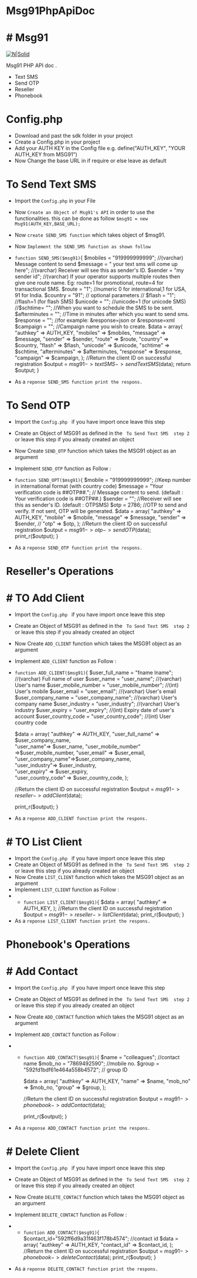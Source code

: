 # Msg91PhpApiDoc
# # Msg91

[![N|Solid](http://images.jdmagicbox.com/indore/t9/0731px731.x731.130801124923.p7t9/catalogue/msg-91-indore-irrtl.jpg)](https://nodesource.com/products/nsolid)

Msg91 PHP API doc .

  - Text SMS
  - Send OTP
  - Reseller
  - Phonebook
 
# Config.php
- Download and past the sdk folder in your project 
- Create a Config.php in your project
- Add your AUTH KEY in the Config file 
 e.g. define("AUTH_KEY", "YOUR AUTH_KEY from MSG91")
- Now Change the base URL in if require or else leave as default

# To Send Text SMS

  - Import the ``Config.php`` in your File  
  - Now ``Create an Object of Msg91's API`` in order to use the functionalities. this can be done as follow
  ``$msg91 = new Msg91(AUTH_KEY,BASE_URL);``
- Now ``create SEND_SMS function`` which takes object of $msg91.
- Now ``Implement the SEND_SMS function as shown follow``
- ``function SEND_SMS($msg91)``{
$mobiles = "919999999999";
//(varchar)	Message content to send
$message = " your text sms will come up here";
//(varchar)	Receiver will see this as sender's ID.
$sender = "my sender id";
//(varchar)	If your operator supports multiple routes then give one route name. Eg: route=1 for promotional, route=4 for transactional SMS.
$route = "1";
//numeric	0 for international,1 for USA, 91 for India.
$country = "91";
// optional parameters //
$flash = "1"; //flash=1 (for flash SMS)
$unicode = ""; //unicode=1 (for unicode SMS)
//$schtime= "";  //When you want to schedule the SMS to be sent.
$afterminutes = ""; //Time in minutes after which you want to send sms.
$response = "";     //for example: &response=json or &response=xml
$campaign = "";   //Campaign name you wish to create.
$data = array( "authkey" => AUTH_KEY,
                "mobiles" => $mobiles,
                "message" => $message,
                "sender" => $sender,
                "route" => $route,
                "country" => $country,
                "flash" => $flash,
                "unicode" => $unicode,
                "schtime" => $schtime,
                "afterminutes" => $afterminutes,
                "response" => $response,
                "campaign" => $campaign,
                );
//Return the client ID on successful registration
$output = $msg91->textSMS->sendTextSMS($data);
return $output;
}

- As a ``reponse SEND_SMS function print the respons.``

# To Send  OTP
- Import the ``Config.php `` if you have import once leave this step
- Create an Object of MSG91 as defined in the `` To Send Text SMS  step 2`` or leave this step if you already created an object 
- Now Create `` SEND_OTP `` function which takes the MSG91 object as an argument
- Implement ``SEND_OTP`` function as Follow :
- `` function SEND_OPT($msg91) ``{
	$mobile = "919999999999"; //Keep number in international format (with country code)
	$message = "Your verification code is ##OTP##."; // Message content to send. (default : Your verification code is ##OTP##.)
	$sender = "";   //Receiver will see this as sender's ID. (default : OTPSMS)
	$otp = 2786;  //OTP to send and verify. If not sent, OTP will be generated.
	$data = array( "authkey" => AUTH_KEY,
		            "mobile" => $mobile,
		            "message" => $message,
		            "sender" => $sender,
		           // "otp" => $otp,
	              );
	//Return the client ID on successful registration
	$output = $msg91->otp->sendOTP($data);
	print_r($output);
 }

- As a ``reponse SEND_OTP function print the respons.``

# Reseller's Operations
# # TO Add Client
- Import the ``Config.php `` if you have import once leave this step
- Create an Object of MSG91 as defined in the `` To Send Text SMS  step 2`` or leave this step if you already created an object 
- Now Create `` ADD_CLIENT `` function which takes the MSG91 object as an argument
- Implement ``ADD_CLIENT`` function as Follow :
- `` function ADD_CLIENT($msg91) ``{
$user_full_name     =   "fname lname";     //(varchar)	Full name of user
	$user_name          =   "user_name";   //(varchar) User's name
	$user_mobile_number =   "user_mobile_number";        //(int) User's mobile
	$user_email         =   "user_email";   //(varchar) User's email
	$user_company_name  =   "user_company_name";         //(varchar) User's company name
	$user_industry      =   "user_industry";         //(varchar) User's industry
	$user_expiry        =    "user_expiry";         //(int) Expiry date of user's account
	$user_country_code  =    "user_country_code";               //(int) User country code

	$data = array( "authkey" => AUTH_KEY,
	               "user_full_name" => $user_company_name,  
	               "user_name"=> $user_name,           
	                "user_mobile_number" =>$user_mobile_number,
	                "user_email" => $user_email,       
	                "user_company_name"=>$user_company_name,  
	                 "user_industry"=> $user_industry,    
	                "user_expiry" => $user_expiry,      
	                "user_country_code" => $user_country_code,
	              );

	//Return the client ID on successful registration
	$output = $msg91->reseller->addClient($data);

	print_r($output);
}
- As a ``reponse ADD_CLIENT function print the respons.``


# # TO List Client
- Import the ``Config.php `` if you have import once leave this step
- Create an Object of MSG91 as defined in the `` To Send Text SMS  step 2`` or leave this step if you already created an object 
- Now Create `` LIST_CLIENT `` function which takes the MSG91 object as an argument
- Implement ``LIST_CLIENT`` function as Follow :
- - `` function LIST_CLIENT($msg91) ``{
	$data = array( "authkey" => AUTH_KEY,
              );
	//Return the client ID on successful registration
	$output = $msg91->reseller->listClient($data);
	print_r($output);
}
- As a ``reponse LIST_CLIENT function print the respons.``

# Phonebook's Operations

# # Add Contact
- Import the ``Config.php `` if you have import once leave this step
- Create an Object of MSG91 as defined in the `` To Send Text SMS  step 2`` or leave this step if you already created an object 
- Now Create `` ADD_CONTACT `` function which takes the MSG91 object as an argument
- Implement ``ADD_CONTACT`` function as Follow :
- - `` function ADD_CONTACT($msg91) ``{
    $name = "colleagues";  //contact name
    $mob_no = "7869492590"; //mobile no.
    $group = "592fd1bdf61e464a558b4572"; // group ID
 
     $data = array( "authkey" => AUTH_KEY,
	            "name" => $name,
	            "mob_no" => $mob_no,
	            "group" => $group,
              );

	//Return the client ID on successful registration
	$output = $msg91->phonebook->addContact($data);

	print_r($output);
  }
  
- As a ``reponse ADD_CONTACT function print the respons.``

# # Delete Client
- Import the ``Config.php `` if you have import once leave this step
- Create an Object of MSG91 as defined in the `` To Send Text SMS  step 2`` or leave this step if you already created an object 
- Now Create `` DELETE_CONTACT `` function which takes the MSG91 object as an argument
- Implement ``DELETE_CONTACT`` function as Follow :
- - `` function ADD_CONTACT($msg91) ``{
   $contact_id="592ff6d9a31f463f178b4574";  //contact id
	$data = array( "authkey" => AUTH_KEY,
		            "contact_id" => $contact_id,
		          );
		//Return the client ID on successful registration
		$output = $msg91->phonebook->deleteContact($data);
		print_r($output); 
   }
  
- As a ``reponse DELETE_CONTACT function print the respons.``

